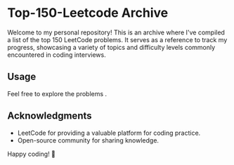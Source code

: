 

# Top-150-Leetcode Archive

Welcome to my personal repository! This is an archive where I've compiled a list of the top 150 LeetCode problems. It serves as a reference to track my progress, showcasing a variety of topics and difficulty levels commonly encountered in coding interviews.

## Usage

Feel free to explore the problems .

## Acknowledgments

- LeetCode for providing a valuable platform for coding practice.
- Open-source community for sharing knowledge.

Happy coding! 🚀
